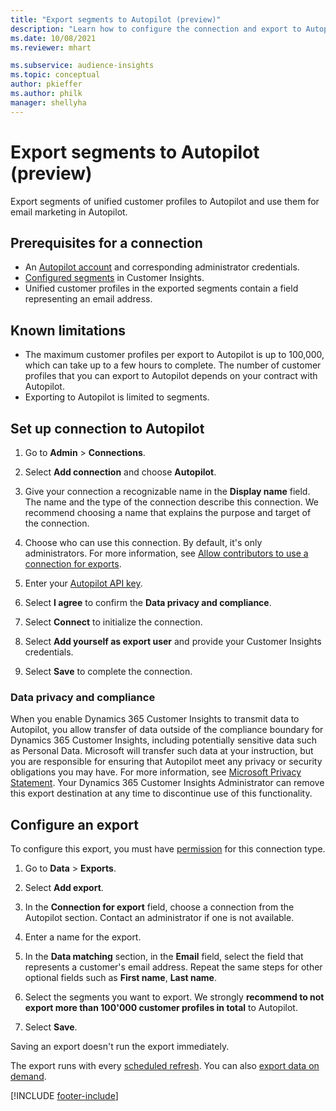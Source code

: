 ```yaml
---
title: "Export segments to Autopilot (preview)"
description: "Learn how to configure the connection and export to Autopilot."
ms.date: 10/08/2021
ms.reviewer: mhart

ms.subservice: audience-insights
ms.topic: conceptual
author: pkieffer
ms.author: philk
manager: shellyha
---
```


# Export segments to Autopilot (preview)

Export segments of unified customer profiles to Autopilot and use them for email marketing in Autopilot.

## Prerequisites for a connection

- An [Autopilot account](https://www.autopilothq.com/) and corresponding administrator credentials.
- [Configured segments](segments.md) in Customer Insights.
- Unified customer profiles in the exported segments contain a field representing an email address.

## Known limitations

- The maximum customer profiles per export to Autopilot is up to 100,000, which can take up to a few hours to complete. The number of customer profiles that you can export to Autopilot depends on your contract with Autopilot.
- Exporting to Autopilot is limited to segments.

## Set up connection to Autopilot

1. Go to **Admin** > **Connections**.

1. Select **Add connection** and choose **Autopilot**.

1. Give your connection a recognizable name in the **Display name** field. The name and the type of the connection describe this connection. We recommend choosing a name that explains the purpose and target of the connection.

1. Choose who can use this connection. By default, it's only administrators. For more information, see [Allow contributors to use a connection for exports](connections.md#allow-contributors-to-use-a-connection-for-exports).

1. Enter your [Autopilot API key](https://autopilot.docs.apiary.io/#).

1. Select **I agree** to confirm the **Data privacy and compliance**.

1. Select **Connect** to initialize the connection.

1. Select **Add yourself as export user** and provide your Customer Insights credentials.

1. Select **Save** to complete the connection.

### Data privacy and compliance

When you enable Dynamics 365 Customer Insights to transmit data to Autopilot, you allow transfer of data outside of the compliance boundary for Dynamics 365 Customer Insights, including potentially sensitive data such as Personal Data. Microsoft will transfer such data at your instruction, but you are responsible for ensuring that Autopilot meet any privacy or security obligations you may have. For more information, see [Microsoft Privacy Statement](https://go.microsoft.com/fwlink/?linkid=396732).
Your Dynamics 365 Customer Insights Administrator can remove this export destination at any time to discontinue use of this functionality.

## Configure an export

To configure this export, you must have [permission](export-destinations.md#set-up-a-new-export) for this connection type.

1. Go to **Data** > **Exports**.

1. Select **Add export**.

1. In the **Connection for export** field, choose a connection from the Autopilot section. Contact an administrator if one is not available.

1. Enter a name for the export.

1. In the **Data matching** section, in the **Email** field, select the field that represents a customer's email address. Repeat the same steps for other optional fields such as **First name**, **Last name**.

1. Select the segments you want to export. We strongly **recommend to not export more than 100'000 customer profiles in total** to Autopilot.

1. Select **Save**.

Saving an export doesn't run the export immediately.

The export runs with every [scheduled refresh](system.md#schedule-tab). You can also [export data on demand](export-destinations.md#run-exports-on-demand).

[!INCLUDE [footer-include](includes/footer-banner.md)]
